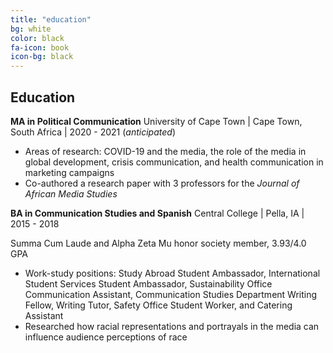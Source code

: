 ```yaml
---
title: "education"
bg: white
color: black
fa-icon: book
icon-bg: black
---
```


## Education

**MA in Political Communication**
University of Cape Town \| Cape Town, South Africa \| 2020 - 2021 (*anticipated*)

- Areas of research: COVID-19 and the media, the role of the media in global development, crisis communication, and health communication in marketing campaigns
- Co-authored a research paper with 3 professors for the *Journal of African Media Studies* 

**BA in Communication Studies and Spanish**
Central College \| Pella, IA \| 2015 - 2018

Summa Cum Laude and Alpha Zeta Mu honor society member, 3.93/4.0 GPA 

- Work-study positions: Study Abroad Student Ambassador, International Student Services Student Ambassador, Sustainability Office Communication Assistant, Communication Studies Department Writing Fellow, Writing Tutor, Safety Office Student Worker, and Catering Assistant
- Researched how racial representations and portrayals in the media can influence audience perceptions of race

